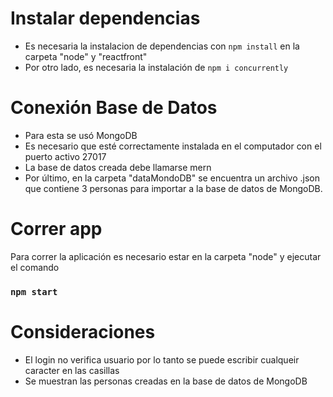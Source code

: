 # Instalar dependencias
- Es necesaria la instalacion de dependencias con `npm install` en la carpeta "node" y "reactfront"
- Por otro lado, es necesaria la instalación de `npm i concurrently`


# Conexión Base de Datos
- Para esta se usó MongoDB
- Es necesario que esté correctamente instalada en el computador con el puerto activo 27017
- La base de datos creada debe llamarse mern
- Por último, en la carpeta "dataMondoDB" se encuentra un archivo .json que contiene 3 personas para importar a la base de datos de MongoDB.

# Correr app
Para correr la aplicación es necesario estar en la carpeta "node" y ejecutar el comando
### `npm start`

# Consideraciones
- El login no verifica usuario por lo tanto se puede escribir cualqueir caracter en las casillas
- Se muestran las personas creadas en la base de datos de MongoDB

 
